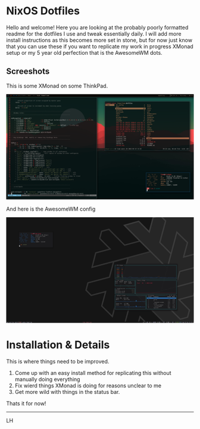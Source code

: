 # NixOS Dotfiles

Hello and welcome! Here you are looking at the probably poorly formatted readme for the dotfiles I use and tweak essentially daily. I will add more install instructions as this becomes more set in stone, but for now just know that you can use these if you want to replicate my work in progress XMonad setup or my 5 year old perfection that is the AwesomeWM dots. 

## Screeshots

This is some XMonad on some ThinkPad. 

![xmonad](https://raw.githubusercontent.com/mahallow/thinkdots/master/scrots/screen1.png) 

And here is the AwesomeWM config

![awesomewm](https://raw.githubusercontent.com/ubuntu9786/4k_config/main/screens/screen3.png)


# Installation & Details

This is where things need to be improved. 

1. Come up with an easy install method for replicating this without manually doing everything
2. Fix wierd things XMonad is doing for reasons unclear to me 
3. Get more wild with things in the status bar.


Thats it for now!

---
LH 
